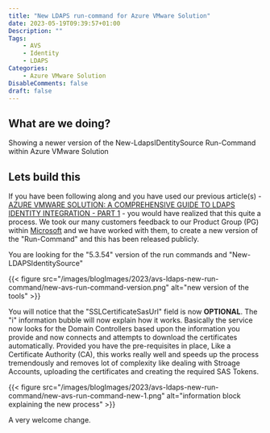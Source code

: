 ```yaml
---
title: "New LDAPS run-command for Azure VMware Solution"
date: 2023-05-19T09:39:57+01:00
Description: ""
Tags:
    - AVS
    - Identity
    - LDAPS
Categories: 
    - Azure VMware Solution
DisableComments: false
draft: false
---
```


## What are we doing?

Showing a newer version of the New-LdapsIDentitySource Run-Command within Azure VMware Solution

## Lets build this

If you have been following along and you have used our previous article(s) - [AZURE VMWARE SOLUTION: A COMPREHENSIVE GUIDE TO LDAPS IDENTITY INTEGRATION - PART 1](https://cloud.fskelly.com/post/2023/avs-ldaps-configure-part1/) - you would have realized that this quite a process. We took our many customers feedback to our Product Group (PG) within [Microsoft](https://www.microsoft.com) and we have worked with them, to create a new version of the "Run-Command" and this has been released publicly.

You are looking for the "5.3.54" version of the run commands and "New-LDAPSIdentitySource"

{{< figure src="/images/blogImages/2023/avs-ldaps-new-run-command/new-avs-run-command-version.png" alt="new version of the tools" >}}

You will notice that the "SSLCertificateSasUrl" field is now **OPTIONAL**. The "i" information bubble will now explain how it works. Basically the service now looks for the Domain Controllers based upon the information you provide and now connects and attempts to download the certificates automatically. Provided you have the pre-requisites in place, Like a Certificate Authority (CA), this works really well and speeds up the process tremendously and removes lot of complexity like dealing with Stroage Accounts, uploading the certificates and creating the required SAS Tokens.

{{< figure src="/images/blogImages/2023/avs-ldaps-new-run-command/new-avs-run-command-new-1.png" alt="information block explaining the new process" >}}

A very welcome change.
